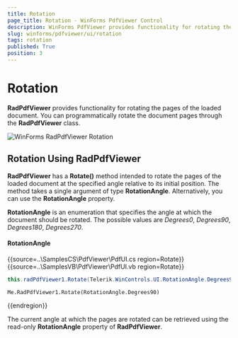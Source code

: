 ```yaml
---
title: Rotation
page_title: Rotation - WinForms PdfViewer Control
description: WinForms PdfViewer provides functionality for rotating the pages of the loaded document.
slug: winforms/pdfviewer/ui/rotation
tags: rotation
published: True
position: 3
---
```


# Rotation

**RadPdfViewer** provides functionality for rotating the pages of the loaded document. You can programmatically rotate the document pages through the **RadPdfViewer** class.

![WinForms RadPdfViewer Rotation](images/pdfviewer-ui-rotation001.png) 

## Rotation Using RadPdfViewer

__RadPdfViewer__ has a __Rotate()__ method intended to rotate the pages of the loaded document at the specified angle relative to its initial position. The method takes a single argument of type __RotationAngle__. Alternatively, you can use the **RotationAngle** property.
        
__RotationAngle__ is an enumeration that specifies the angle at which the document should be rotated. The possible values are *Degrees0*, *Degrees90*, *Degrees180*, *Degrees270*.

#### RotationAngle

{{source=..\SamplesCS\PdfViewer\PdfUI.cs region=Rotate}} 
{{source=..\SamplesVB\PdfViewer\PdfUI.vb region=Rotate}} 

````C#
this.radPdfViewer1.Rotate(Telerik.WinControls.UI.RotationAngle.Degrees90);

````
````VB.NET
Me.RadPdfViewer1.Rotate(RotationAngle.Degrees90)

````

{{endregion}}

The current angle at which the pages are rotated can be retrieved using the read-only **RotationAngle** property of **RadPdfViewer**.
